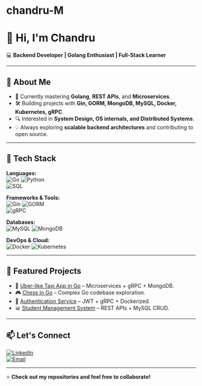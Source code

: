 # chandru-M
# 👋 Hi, I'm Chandru  

💻 **Backend Developer | Golang Enthusiast | Full-Stack Learner**

---

## 🚀 About Me
- 🌱 Currently mastering **Golang**, **REST APIs**, and **Microservices**.  
- 🛠️ Building projects with **Gin, GORM, MongoDB, MySQL, Docker, Kubernetes, gRPC**.  
- 🔍 Interested in **System Design, OS internals, and Distributed Systems**.  
- 💡 Always exploring **scalable backend architectures** and contributing to open source.  

---

## 🧰 Tech Stack

**Languages:**  
![Go](https://img.shields.io/badge/Go-00ADD8?style=for-the-badge&logo=go&logoColor=white) 
![Python](https://img.shields.io/badge/Python-3776AB?style=for-the-badge&logo=python&logoColor=white)  
![SQL](https://img.shields.io/badge/SQL-336791?style=for-the-badge&logo=postgresql&logoColor=white)

**Frameworks & Tools:**  
![Gin](https://img.shields.io/badge/Gin-00ADD8?style=for-the-badge&logo=go&logoColor=white) 
![GORM](https://img.shields.io/badge/GORM-512BD4?style=for-the-badge&logo=go&logoColor=white)  
![gRPC](https://img.shields.io/badge/gRPC-000000?style=for-the-badge&logo=grpc&logoColor=white)  

**Databases:**  
![MySQL](https://img.shields.io/badge/MySQL-4479A1?style=for-the-badge&logo=mysql&logoColor=white) 
![MongoDB](https://img.shields.io/badge/MongoDB-47A248?style=for-the-badge&logo=mongodb&logoColor=white)

**DevOps & Cloud:**  
![Docker](https://img.shields.io/badge/Docker-2496ED?style=for-the-badge&logo=docker&logoColor=white) 
![Kubernetes](https://img.shields.io/badge/Kubernetes-326CE5?style=for-the-badge&logo=kubernetes&logoColor=white)  

---

## 📌 Featured Projects
- 🚖 [Uber-like Taxi App in Go](https://github.com/your-username/uber-go) – Microservices + gRPC + MongoDB.  
- 🎮 [Chess in Go](https://github.com/tonyOreglia/glee) – Complex Go codebase exploration.  
- 🔐 [Authentication Service](https://github.com/your-username/auth-service) – JWT + gRPC + Dockerized.  
- 📊 [Student Management System](https://github.com/your-username/student-db) – REST APIs + MySQL CRUD.  

---

## 📫 Let's Connect
[![LinkedIn](https://img.shields.io/badge/LinkedIn-0A66C2?style=for-the-badge&logo=linkedin&logoColor=white)](https://linkedin.com/in/your-profile)  
[![Email](https://img.shields.io/badge/Email-D14836?style=for-the-badge&logo=gmail&logoColor=white)](mailto:your-email@example.com)

---

⭐ **Check out my repositories and feel free to collaborate!**
